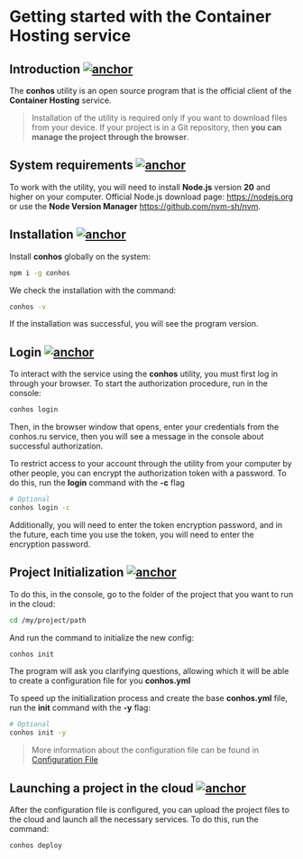 # Getting started with the Container Hosting service

## Introduction [![anchor](http://conhos.ru/images/icons/link.svg)](#intro)

The **conhos** utility is an open source program that is the official client of the **Container Hosting** service.

> Installation of the utility is required only if you want to download files from your device. If your project is in a Git repository, then **you can manage the project through the browser**.

## System requirements [![anchor](http://conhos.ru/images/icons/link.svg)](#requirements)

To work with the utility, you will need to install **Node.js** version **20** and higher on your computer. Official Node.js download page: https://nodejs.org or use the **Node Version Manager** https://github.com/nvm-sh/nvm.

## Installation [![anchor](http://conhos.ru/images/icons/link.svg)](#install)

Install **conhos** globally on the system:

```sh
npm i -g conhos
```

We check the installation with the command:

```sh
conhos -v
```

If the installation was successful, you will see the program version.

## Login [![anchor](http://conhos.ru/images/icons/link.svg)](#login)

To interact with the service using the **conhos** utility, you must first log in through your browser.
To start the authorization procedure, run in the console:

```sh
conhos login
```

Then, in the browser window that opens, enter your credentials from the conhos.ru service, then you will see a message in the console about successful authorization.

To restrict access to your account through the utility from your computer by other people, you can encrypt the authorization token with a password.
To do this, run the **login** command with the **-с** flag

```sh
# Optional
conhos login -c
```

Additionally, you will need to enter the token encryption password, and in the future, each time you use the token, you will need to enter the encryption password.

## Project Initialization [![anchor](http://conhos.ru/images/icons/link.svg)](#init)

To do this, in the console, go to the folder of the project that you want to run in the cloud:

```sh
cd /my/project/path
```

And run the command to initialize the new config:

```sh
conhos init
```

The program will ask you clarifying questions, allowing which it will be able to create a configuration file for you **conhos.yml**

To speed up the initialization process and create the base **conhos.yml** file, run the **init** command with the **-y** flag:

```sh
# Optional
conhos init -y
```

> More information about the configuration file can be found in [Configuration File](./ConfigFile.md#example_configuration_file)

## Launching a project in the cloud [![anchor](http://conhos.ru/images/icons/link.svg)](#deploy)

After the configuration file is configured, you can upload the project files to the cloud and launch all the necessary services.
To do this, run the command:

```sh
conhos deploy
```
